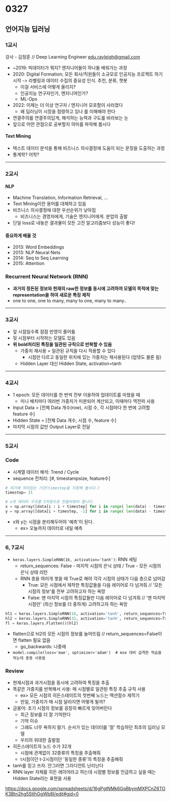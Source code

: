 # 0327
## 언어지능 딥러닝
### 1교시
강사 - 김정훈 // Deep Learning Engineer edu.rayleigh@gmail.com
- ~2019: 빅데이터가 뭐지? 엔지니어들이 하나둘 배워가는 과정
- 2020: Digital Formation; 모든 회사/직원들이 소규모로 인공지능 프로젝트 하기 시작 -> 라벨링과 데이터 수집의 중요성 인식. 추천, 분류, 챗봇
    - 이걸 서비스에 어떻게 올리지?
    - 인공지능 연구자인가, 엔지니어인가?
    - ML-Ops
- 2022: 이제는 더 이상 연구자 / 엔지니어 모호함이 사라졌다
    - 왜 딥러닝이 시장을 점령하고 있나 를 이해해야 한다
- 연결주의를 연결주의답게, 해석하는 능력과 구도를 바라보는 눈
- 앞으로 어떤 관점으로 공부할지 의미를 파악해 봅시다

#### Text Mining 
- 텍스트 데이터 분석을 통해 비즈니스 의사결정에 도움이 되는 문장을 도출하는 과정
- 통계학? 어학? 
---
### 2교시
#### NLP
- Machine Translation, Information Retrieval, ...
- Text Mining이란 용어를 대체하고 있음
- 비즈니스 의사결정에 대한 우선순위가 낮아짐
    - 비즈니스는 경영자에게, 기술은 엔지니어에게. 분업의 출발
- 단일 loss로 내놓은 결과물이 모든 고전 알고리즘보다 성능이 좋다!

#### 중요하게 배울 것
- 2013: Word Embeddings
- 2013: NLP Neural Nets
- 2014: Seq to Seq Learning
- 2015: Attention

### Recurrent Neural Network (RNN)
- **과거의 정돈된 정보와 현재의 raw한 정보를 동시에 고려하여 모델의 목적에 맞는 representation을 하여 새로운 특징 제작**
- one to one, one to many, many to one, many to many..
---
### 3교시
- 앞 시점일수록 점점 반영이 줄어듦
- 뒷 시점부터 시작하는 모델도 있음
- **위 bold처리된 특징을 일관된 규칙으로 반복할 수 있음**
    - 가중치 재사용 = 일관된 규칙을 다시 적용할 수 있다
        - 시점만 다르고 동일한 위치에 있는 가중치는 재사용된다 (업뎃도 물론 됨)
    - Hidden Layer 대신 Hidden State, activation=tanh
---
### 4교시
- 1 epoch: 모든 데이터를 한 번씩 전부 이용하여 업데이트를 마쳤을 때
    - 미니 배치마다 여러번 가중치가 미분되어 계산되고, 이때마다 역전파 사용
- Input Data = [전체 Data 개수(row), 시점 수, 각 시점마다 한 번에 고려할 feature 수]
- Hidden State = [전체 Data 개수, 시점 수, feature 수]
- 마지막 시점의 값만 Output Layer로 전달
---
### 5교시
### Code
- 시계열 데이터 해석: Trend / Cycle
- sequence 전처리: [#, timestampsize, feature수]
```python
# 여기에 의미있는 기간(timestep을 지정해 봅시다.)
timestep= 21

# x의 데이터 구조를 3차원으로 만들어줘야 합니다.
x = np.array([data[i : i + timestep] for i in range( len(data) - timestep ) ])
y = np.array([data[i + timestep, -1] for i in range( len(data) - timestep ) ]) # timestep 다음 데이터의 마지막 컬럼
```
- x와 y는 시점을 분리해두어야 '예측'이 된다.
    - ex> 오늘까지 데이터로 내일 예측
---
### 6, 7교시
- ``keras.layers.SimpleRNN(16, activation='tanh')``: RNN 세팅
    - return_sequences: False - 마지막 시점의 은닉 상태 / True - 모든 시점의 은닉 상태 리턴
    - RNN 층을 여러개 쌓을 때 True로 해야 각각 시점의 상태가 다음 층으로 넘어감
        - True: 모든 시점에서 제작한 특징값들을 다음 레이어로 다 넘겨줘 // '모든 시점의 정보'를 전부 고려하고자 하는 욕망
        - False: 맨 마지막 시점의 특징값들만 다음 레이어로 다 넘겨줘 // '맨 마지막 시점만' (최신 정보를 더 중하게) 고려하고쟈 하는 욕망
```python
hl1 = keras.layers.SimpleRNN(16, activation='tanh', return_sequences=True)(il)
hl2 = keras.layers.SimpleRNN(32, activation='tanh', return_sequences=True)(hl1)
fl = keras.layers.Flatten()(hl2)
```
- flatten으로 hl2의 모든 시점의 정보를 늘어뜨림 // return_sequences=False이면 flatten 필요 없음
    - go_backwards: 나중에
- ``model.compile(loss='mae', optimizer='adam')  # mse 대비 급격한 학습을 막는데 종종 사용됨``

### Review
- 현재시점과 과거시점을 동시에 고려하여 특징을 추출
- 똑같은 가중치를 반복해서 사용: 매 시점별로 일관된 특징 추출 규칙 사용
    - ex> 모든 시점의 히든스테이트의 첫번째 노드는 액션점수 제작기
    - 만일, 가중치가 매 시점 달라지면 어떻게 될까?
- 금붕어: 초기 시점의 정보를 굉장히 빠르게 잊어버린다
    - 최근 정보를 더 잘 기억한다
    - 기억 이슈
    - 그래도 너무 욕하지 말기. 순서가 있는 데이터를 '잘' 학습하던 최초의 딥러닝 모델
    - 우리의 위대한 출발점
- 히든스테이트의 노드 수가 32개
    - 시점에 관계없이 32종류의 특징을 추출해줘
    - t시점이던 t-2시점이던 '동일한 종류'의 특징을 추출해줘
- tanh를 믿고 쓰자. 안그러면 그라디언트 난리난다
- RNN layer 자체를 히든 레이어라고 하는데 시점별 정보를 언급하고 싶을 때는 Hidden State라는 표현을 사용

https://docs.google.com/spreadsheets/d/16gPgtNMk6GqBbymMXPCnZ6TOK3Btn2hg5StIhGgWb8I/edit#gid=0
